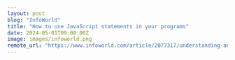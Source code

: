 ```yaml
---
layout: post
blog: "InfoWorld"
title: "How to use JavaScript statements in your programs"
date: 2024-05-01T09:00:00Z
image: images/infoworld.png
remote_url: "https://www.infoworld.com/article/2077317/understanding-and-using-javascript-statements.html#tk.rss_applicationdevelopment"
---
```


